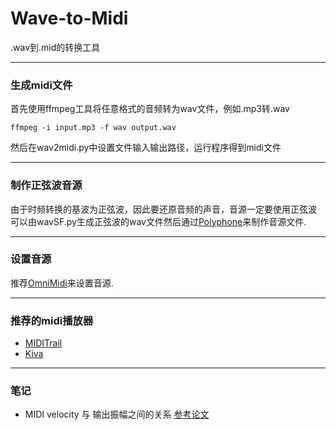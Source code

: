 # Wave-to-Midi
.wav到.mid的转换工具

***

### 生成midi文件
首先使用ffmpeg工具将任意格式的音频转为wav文件，例如.mp3转.wav
```
ffmpeg -i input.mp3 -f wav output.wav
```
然后在wav2midi.py中设置文件输入输出路径，运行程序得到midi文件

***

### 制作正弦波音源
由于时频转换的基波为正弦波，因此要还原音频的声音，音源一定要使用正弦波  
可以由wavSF.py生成正弦波的wav文件然后通过[Polyphone](https://www.polyphone-soundfonts.com/)来制作音源文件.

***

### 设置音源
推荐[OmniMidi](https://github.com/KeppySoftware/OmniMIDI/releases)来设置音源.

***

### 推荐的midi播放器
- [MIDITrail](http://miditrail.osdn.jp/Windows/MANUAL.en.html)
- [Kiva](https://github.com/arduano/Kiva)

***

### 笔记
- MIDI velocity 与 输出振幅之间的关系 [参考论文](https://www.cs.cmu.edu/~rbd/papers/velocity-icmc2006.pdf)
